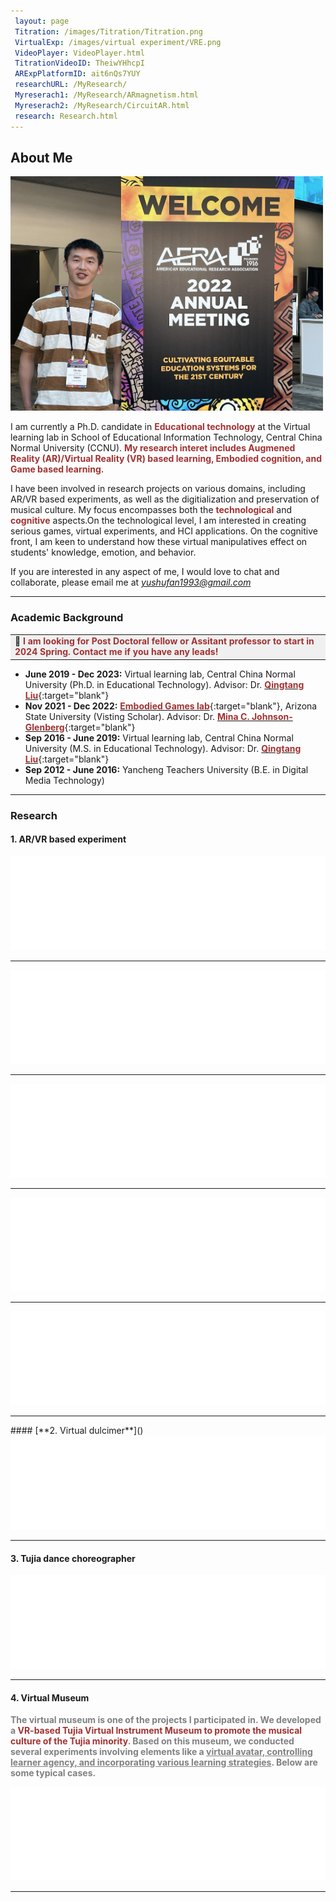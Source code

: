 ```yaml
---
 layout: page
 Titration: /images/Titration/Titration.png
 VirtualExp: /images/virtual experiment/VRE.png
 VideoPlayer: VideoPlayer.html
 TitrationVideoID: TheiwYHhcpI
 ARExpPlatformID: ait6nQs7YUY  
 researchURL: /MyResearch/
 Myreserach1: /MyResearch/ARmagnetism.html
 Myreserach2: /MyResearch/CircuitAR.html
 research: Research.html
---
```



## About Me
<img src="/images/ShufanAERA.jpg" class="floatpic" width="500" height="375" >

I am currently a Ph.D. candidate in **<font color="#A13232">Educational technology</font>** at the Virtual learning lab in School of Educational Information Technology, Central China Normal University (CCNU). **<font color="#A13232">My research interet includes Augmened Reality (AR)/Virtual Reality (VR) based learning, Embodied cognition, and Game based learning.</font>** 

I have been involved in research projects on various domains, including AR/VR based experiments, as well as the digitialization and preservation of musical culture. My focus encompasses both the **<font color="#A13232">technological</font>** and **<font color="#A13232">cognitive</font>** aspects.On the technological level, I am interested in creating serious games, virtual experiments, and HCI applications. On the cognitive front, I am keen to understand how these virtual manipulatives effect on students' knowledge, emotion, and behavior.

If you are interested in any aspect of me, I would love to chat and collaborate, please email me at  *[yushufan1993@gmail.com](mailto:yushufan1993@gmail.com)*
<br>

---
### Academic Background

<table><tr><td bgcolor=	'#F0F0F0'><b>📣 <font color="#A13232">I am looking for Post Doctoral fellow or Assitant professor to start in 2024 Spring. Contact me if you have any leads!</font></b></td></tr></table>

- **June 2019 - Dec 2023:** Virtual learning lab, Central China Normal University (Ph.D. in Educational Technology). Advisor: Dr. [**<font color="#A13232">Qingtang Liu</font>**](http://faculty.ccnu.edu.cn/2006982951){:target="blank"}
- **Nov 2021 - Dec 2022:** [**<font color="#A13232">Embodied Games lab</font>**](https://www.embodied-games.com/games/natural-selection-catch-a-mimic/){:target="blank"}, Arizona State University (Visting Scholar). Advisor: Dr. [**<font color="#A13232">Mina C. Johnson-Glenberg</font>**](https://search.asu.edu/profile/1154172){:target="blank"}
- **Sep 2016 - June 2019:** Virtual learning lab, Central China Normal University (M.S. in Educational Technology). Advisor: Dr. [**<font color="#A13232">Qingtang Liu</font>**](http://faculty.ccnu.edu.cn/2006982951){:target="blank"}
- **Sep 2012 - June 2016:** Yancheng Teachers University (B.E. in Digital Media Technology)

   
---
### Research
#### **1. AR/VR based experiment**

<iframe  src="/MyResearch/CircuitAR.html" class="auto-resize-iframe" width="100%" frameborder="0" scrolling="no" > </iframe>
<hr class="hr-wavy"> 
<iframe  src="/MyResearch/ARmagnetism.html" class="auto-resize-iframe" width="100%" frameborder="0" scrolling="no"> </iframe>
<hr class="hr-wavy"> 
<iframe  src="/MyResearch/Titration.html" class="auto-resize-iframe" width="100%" frameborder="0" scrolling="no"> </iframe>
<hr class="hr-wavy"> 
<iframe  src="/MyResearch/DopplerAR.html" class="auto-resize-iframe" width="100%" frameborder="0" scrolling="no"> </iframe>
<hr class="hr-wavy"> 
<iframe  src="/MyResearch/ArAtom.html" class="auto-resize-iframe" width="100%" frameborder="0" scrolling="no"> </iframe>
<hr class="hr-wavy"> 
#### [**2. Virtual dulcimer**]()
<iframe  src="/MyResearch/Dulcimer.html" class="auto-resize-iframe" width="100%" frameborder="0" scrolling="no"> </iframe>
<hr class="hr-wavy"> 

#### **3. Tujia dance choreographer**
<iframe  src="/MyResearch/DanceTeaching.html" class="auto-resize-iframe" width="100%" frameborder="0" scrolling="no"> </iframe>
<hr class="hr-wavy"> 

#### **4. Virtual Museum**
**<font color=grey>The virtual museum is one of the projects I participated in. We developed a <font color="#A13232">VR-based Tujia Virtual Instrument Museum to promote the musical culture of the Tujia minority</font>. Based on this museum, we conducted several experiments involving elements like a <u>virtual avatar, controlling learner agency, and incorporating various learning strategies</u>. Below are some typical cases.</font>**

<iframe  src="/MyResearch/VirtualMuseum.html" class="auto-resize-iframe" width="100%" frameborder="0" scrolling="no"> </iframe>
<hr class="hr-wavy"> 